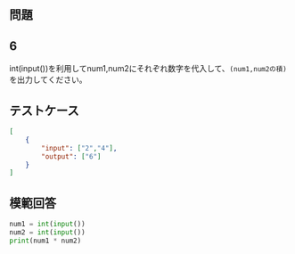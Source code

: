## 問題
## 6

int(input())を利用してnum1,num2にそれぞれ数字を代入して、`(num1,num2の積)` を出力してください。

## テストケース

```json
[
	{
		"input": ["2","4"],
		"output": ["6"]
	}
]
```

## 模範回答
```python
num1 = int(input())
num2 = int(input())
print(num1 * num2)
```